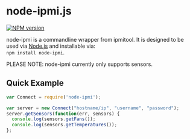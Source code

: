# node-ipmi.js
[![NPM version](http://img.shields.io/npm/v/node-ipmi.svg)](https://www.npmjs.org/package/node-ipmi)

node-ipmi is a commandline wrapper from ipmitool. It is designed to be used via [Node.js](http://nodejs.org) and installable via:<br />
`npm install node-ipmi`.


PLEASE NOTE: node-ipmi currently only supports sensors. 

## Quick Example

```javascript
var Connect = require('node-ipmi');

var server = new Connect("hostname/ip", "username", "password");
server.getSensors(function(err, sensors) {
  console.log(sensors.getFans());
  console.log(sensors.getTemperatures());
};
```
